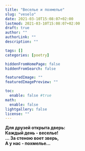 ```yaml
---
title: "Веселье и похмелье"
slug: "veselo"
date: 2021-03-10T15:08:07+02:00
lastmod: 2021-03-10T15:08:07+02:00
draft: true
author: ""
authorLink: ""
description: ""

tags: []
categories: [poetry]

hiddenFromHomePage: false
hiddenFromSearch: false

featuredImage: ""
featuredImagePreview: ""

toc:
  enable: false #true
math:
  enable: false
lightgallery: false
license: ""
---
```


**Для друзей открыта дверь:  
Каждый день - веселье!  
… За стеною воет зверь,  
А у нас - похмелье…**  
  
<!--more-->

